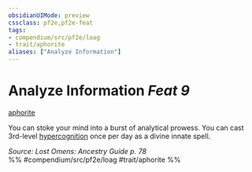 ```yaml
---
obsidianUIMode: preview
cssclass: pf2e,pf2e-feat
tags:
- compendium/src/pf2e/loag
- trait/aphorite
aliases: ["Analyze Information"]
---
```

# Analyze Information  *Feat 9*  
[aphorite](../../Rules/traits/aphorite-loag.md)  


You can stoke your mind into a burst of analytical prowess. You can cast 3rd-level [hypercognition](../spells/hypercognition.md) once per day as a divine innate spell.

*Source: Lost Omens: Ancestry Guide p. 78*  
%% #compendium/src/pf2e/loag #trait/aphorite %%
